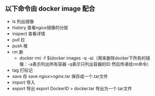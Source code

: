 ## 以下命令由 docker image 配合

* ls	列出镜像
* history	查看ngiux镜像的分层
* inspect	查看详情
* pull	拉
* push	推
* rm	删
    * docker rmi -f $(docker images -q -a)（用来删除docker下所有的镜像：-a表示列出所有容器 -q表示只列出容器的ID 然后传递给rm命令）
* tag	打标记
* save	存	save ngiux>nginx.tar	保存成一个.tar文件
* import	导入	
* export	导出	export DockerID > docker.tar	导出为一个.tar文件